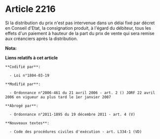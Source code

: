 # Article 2216

Si la distribution du prix n'est pas intervenue dans un délai fixé par décret en Conseil d'Etat, la consignation produit, à
l'égard du débiteur, tous les effets d'un paiement à hauteur de la part du prix de vente qui sera remise aux créanciers après
la distribution.

**Nota:**



**Liens relatifs à cet article**

	**Codifié par**:

	  - Loi n°1804-03-19

	**Modifié par**:

	  - Ordonnance n°2006-461 du 21 avril 2006 - art. 2 () JORF 22 avril 2006 en vigueur au plus tard le 1er janvier 2007

	**Abrogé par**:

	  - Ordonnance n°2011-1895 du 19 décembre 2011 - art. 4 (V)

	**Nouveaux textes**:

	  - Code des procédures civiles d'exécution - art. L334-1 (VD)
